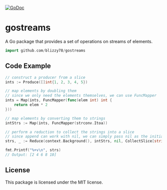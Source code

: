 [![GoDoc](https://pkg.go.dev/badge/github.com/blizzy78/gostreams)](https://pkg.go.dev/github.com/blizzy78/gostreams)


gostreams
=========

A Go package that provides a set of operations on streams of elements.

```go
import github.com/blizzy78/gostreams
```


Code Example
------------

```go
// construct a producer from a slice
ints := Produce([]int{1, 2, 3, 4, 5})

// map elements by doubling them
// since we only need the elements themselves, we can use FuncMapper
ints = Map(ints, FuncMapper(func(elem int) int {
	return elem * 2
}))

// map elements by converting them to strings
intStrs := Map(ints, FuncMapper(strconv.Itoa))

// perform a reduction to collect the strings into a slice
// since append can work with nil, we can simply pass nil as the initial accumulator
strs, _ := Reduce(context.Background(), intStrs, nil, CollectSlice[string]())

fmt.Printf("%+v\n", strs)
// Output: [2 4 6 8 10]
```


License
-------

This package is licensed under the MIT license.
